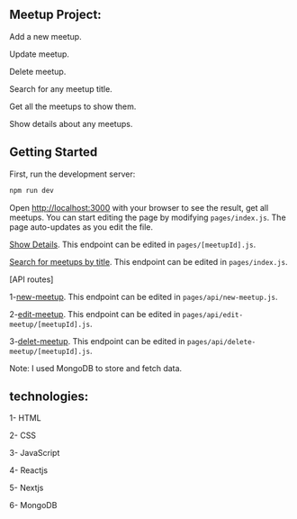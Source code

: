 ## Meetup Project: 
Add a new meetup.

Update meetup.

Delete meetup.

Search for any meetup title.

Get all the meetups to show them.

Show details about any meetups.

## Getting Started

First, run the development server:

```bash
npm run dev
```

Open [http://localhost:3000](http://localhost:3000) with your browser to see the result, get all meetups.
You can start editing the page by modifying `pages/index.js`. The page auto-updates as you edit the file.

[Show Details](http://localhost:3000/[id]). This endpoint can be edited in `pages/[meetupId].js`. 

[Search for meetups by title](http://localhost:3000/?search=?). This endpoint can be edited in `pages/index.js`. 

[API routes] 

1-[new-meetup](http://localhost:3000/new-meetup). This endpoint can be edited in `pages/api/new-meetup.js`.

2-[edit-meetup](http://localhost:3000/edit-meetup/[id]). This endpoint can be edited in `pages/api/edit-meetup/[meetupId].js`.

3-[delet-meetup](http://localhost:3000/delete-meetup/[id]). This endpoint can be edited in `pages/api/delete-meetup/[meetupId].js`.

Note: I used MongoDB to store and fetch data.

## technologies:
1- HTML

2- CSS

3- JavaScript

4- Reactjs

5- Nextjs

6- MongoDB
